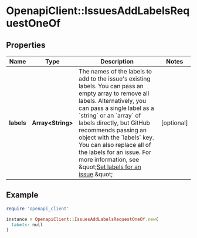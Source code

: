 # OpenapiClient::IssuesAddLabelsRequestOneOf

## Properties

| Name | Type | Description | Notes |
| ---- | ---- | ----------- | ----- |
| **labels** | **Array&lt;String&gt;** | The names of the labels to add to the issue&#39;s existing labels. You can pass an empty array to remove all labels. Alternatively, you can pass a single label as a &#x60;string&#x60; or an &#x60;array&#x60; of labels directly, but GitHub recommends passing an object with the &#x60;labels&#x60; key. You can also replace all of the labels for an issue. For more information, see \&quot;[Set labels for an issue](https://docs.github.com/rest/issues/labels#set-labels-for-an-issue).\&quot; | [optional] |

## Example

```ruby
require 'openapi_client'

instance = OpenapiClient::IssuesAddLabelsRequestOneOf.new(
  labels: null
)
```

